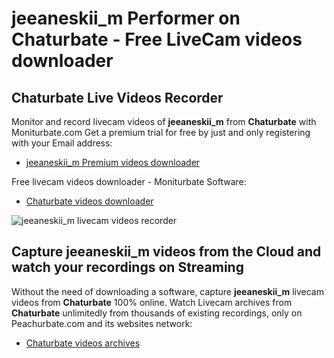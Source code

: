 # jeeaneskii_m Performer on Chaturbate - Free LiveCam videos downloader

## Chaturbate Live Videos Recorder

Monitor and record livecam videos of **jeeaneskii_m** from **Chaturbate** with Moniturbate.com
Get a premium trial for free by just and only registering with your Email address:
* [jeeaneskii_m Premium videos downloader](https://moniturbate.com/request-demo-licence-key.html)

Free livecam videos downloader - Moniturbate Software:
* [Chaturbate videos downloader](https://moniturbate.com/moniturbate-download-software.html)

![jeeaneskii_m livecam videos recorder](https://peachurnet.com/templates/moniturbate-software.png)


## Capture jeeaneskii_m videos from the Cloud and watch your recordings on Streaming

Without the need of downloading a software, capture **jeeaneskii_m** livecam videos from **Chaturbate** 100% online.
Watch Livecam archives from **Chaturbate** unlimitedly from thousands of existing recordings, only on Peachurbate.com and its websites network:
* [Chaturbate videos archives](https://peachurnet.com/)